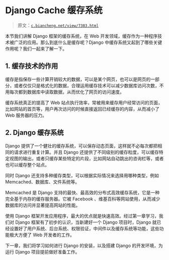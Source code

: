# Django Cache 缓存系统

> 原文：[`c.biancheng.net/view/7383.html`](http://c.biancheng.net/view/7383.html)

本节我们讲解 Django 框架的缓存系统，在 Web 开发领域，缓存作为一种程序技术被广泛的应用。那么到底什么是缓存呢？Django 中缓存系统又起到了哪些关键作用呢？我们一起来了解一下。

## 1\. 缓存技术的作用

缓存是指保存一些计算开销较大的数据，可以是某个网页，也可以是网页的一部分，或者仅仅只是格式化的数据，合理运用缓存技术可以减少数据库访问次数，不用每次都到数据库中读取数据，从而优化了网页的访问速度。

缓存系统真正的提高了 Web 站点执行效率，常被用来缓存用户经常访问的页面，比如网站的首页等，用户再次访问的时候直接返回已经缓存的内容，从而减小了 Web 服务器的压力。

## 2\. Django 缓存系统

Django 提供了一个健壮的缓存系统，可以保存动态页面，这样就不必每次都把相同的请求进行重复计算。并且 Django 还提供了不同级别的缓存粒度，可以缓存特定视图的输出，或者只缓存某些特定的片段，比如网站自动跳出的咨询栏等，或者也可以缓存整个站点。

同时 Django 还支持多种缓存类型，可以根据实际情况来选择用哪种类型，例如 Memcached、数据库、文件系统等。

Memcached 是 Django 支持的最快、最高效的分布式高效缓存系统，它是一种完全基于内存的缓存服务器。它被 Facebook 、维基百科等网站使用，从而减少数据库的访问并显著提高网站的性能。

使用 Django 框架开发应用程序，最大的优点就是快速高效。经过第一章学习，我们对 Django 框架有了初步的认识，当新建好一个 Django 项目时，Django 就已经设置好了用户系统、后台系统、权限验证，中间件以及缓存系统等功能，这些功能极大方便了 Web 开发者的工作。

下一章，我们将学习如何进行 Django 的安装，以及搭建 Django 的开发环境，为运行 Django 项目提前做好准备工作。